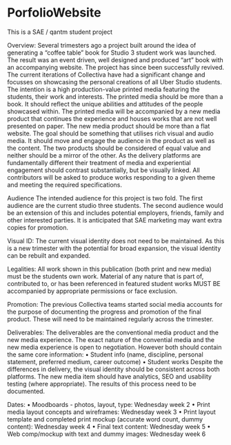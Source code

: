 # PorfolioWebsite
This is a SAE / qantm student project


Overview:
Several trimesters ago a project built around the idea of generating
a “coffee table” book for Studio 3 student work was launched. The
result was an event driven, well designed and produced “art” book
with an accompanying website.
The project has since been successfully revived. The current
iterations of Collectiva have had a significant change and focusses
on showcasing the personal creations of all Uber Studio students.
The intention is a high production-value printed media featuring
the students, their work and interests. The printed media should be
more than a book. It should reflect the unique abilities and attitudes
of the people showcased within.
The printed media will be accompanied by a new media product
that continues the experience and houses works that are not well
presented on paper. The new media product should be more
than a flat website. The goal should be something that utilises rich
visual and audio media. It should move and engage the audience
in the product as well as the content. The two products should be
considered of equal value and neither should be a mirror of the
other.
As the delivery platforms are fundamentally different their
treatment of media and experiential engagement should contrast
substantially, but be visually linked.
All contributors will be asked to produce works responding to a
given theme and meeting the required specifications.

Audience
The intended audience for this project is two fold. The first audience
are the current studio three students. The second audience would
be an extension of this and includes potential employers, friends,
family and other interested parties. It is anticipated that SAE
marketing may want extra copies for promotion.

Visual ID: 
The current visual identity does not need to be maintained. As this
is a new trimester with the potential for broad expansion, the visual
identity can be rebuilt and expanded.

Legalities: All work shown in this publication (both print and new media)
must be the students own work. Material of any nature that is part
of, contributed to, or has been referenced in featured student
works MUST BE accompanied by appropriate permissions or face
exclusion.

Promotion: 
The previous Collectiva teams started social media accounts for
the purpose of documenting the progress and promotion of the
final product. These will need to be maintained regularly across the
trimester.

Deliverables: 
The deliverables are the conventional media product and the new
media experience.
The exact nature of the convential media and the new media
experience is open to negotiation. However both should contain the
same core information:
• Student info (name, discipline, personal statement, preferred
medium, career outcome)
• Student works
Despite the differences in delivery, the visual identity should be
consistent across both platforms.
The new media item should have analytics, SEO and usability
testing (where appropriate). The results of this process need to be
documented.

Dates: • Moodboards - photos, layout, type: Wednesday week 2
• Print media layout concepts
and wireframes: Wednesday week 3
• Print layout template and completed
print mockup (accurate word count,
dummy content): Wednesday week 4
• Final text content: Wednesday week 5
• Web comp/mockup with text
and dummy images: Wednesday week 6
